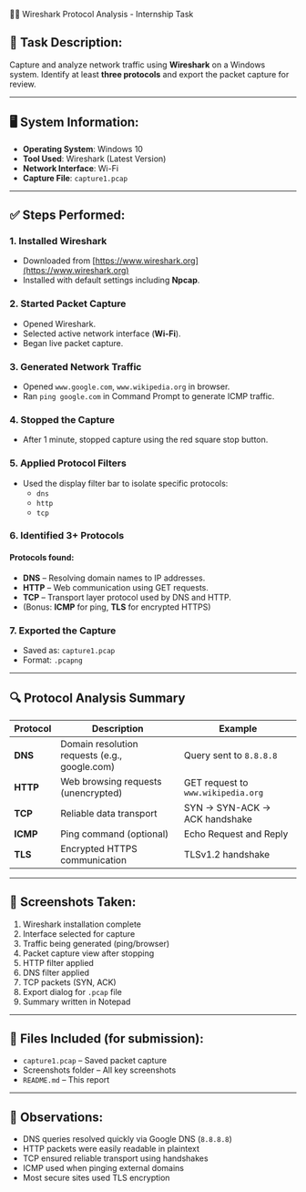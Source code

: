  🕵️‍♂️ Wireshark Protocol Analysis - Internship Task

## 📅 Task Description:
Capture and analyze network traffic using **Wireshark** on a Windows system. Identify at least **three protocols** and export the packet capture for review.

---

## 🖥️ System Information:
- **Operating System**: Windows 10
- **Tool Used**: Wireshark (Latest Version)
- **Network Interface**: Wi-Fi
- **Capture File**: `capture1.pcap`

---

## ✅ Steps Performed:

### 1. Installed Wireshark
- Downloaded from [https://www.wireshark.org](https://www.wireshark.org)
- Installed with default settings including **Npcap**.

### 2. Started Packet Capture
- Opened Wireshark.
- Selected active network interface (**Wi-Fi**).
- Began live packet capture.

### 3. Generated Network Traffic
- Opened `www.google.com`, `www.wikipedia.org` in browser.
- Ran `ping google.com` in Command Prompt to generate ICMP traffic.

### 4. Stopped the Capture
- After 1 minute, stopped capture using the red square stop button.

### 5. Applied Protocol Filters
- Used the display filter bar to isolate specific protocols:
  - `dns`
  - `http`
  - `tcp`

### 6. Identified 3+ Protocols
#### Protocols found:
- **DNS** – Resolving domain names to IP addresses.
- **HTTP** – Web communication using GET requests.
- **TCP** – Transport layer protocol used by DNS and HTTP.
- (Bonus: **ICMP** for ping, **TLS** for encrypted HTTPS)

### 7. Exported the Capture
- Saved as: `capture1.pcap`
- Format: `.pcapng`

---

## 🔍 Protocol Analysis Summary

| Protocol | Description | Example |
|----------|-------------|---------|
| **DNS** | Domain resolution requests (e.g., google.com) | Query sent to `8.8.8.8` |
| **HTTP** | Web browsing requests (unencrypted) | GET request to `www.wikipedia.org` |
| **TCP** | Reliable data transport | SYN → SYN-ACK → ACK handshake |
| **ICMP** | Ping command (optional) | Echo Request and Reply |
| **TLS** | Encrypted HTTPS communication | TLSv1.2 handshake |

---

## 📸 Screenshots Taken:
1. Wireshark installation complete
2. Interface selected for capture
3. Traffic being generated (ping/browser)
4. Packet capture view after stopping
5. HTTP filter applied
6. DNS filter applied
7. TCP packets (SYN, ACK)
8. Export dialog for `.pcap` file
9. Summary written in Notepad

---

## 📂 Files Included (for submission):
- `capture1.pcap` – Saved packet capture
- Screenshots folder – All key screenshots
- `README.md` – This report

---

## 🧠 Observations:
- DNS queries resolved quickly via Google DNS (`8.8.8.8`)
- HTTP packets were easily readable in plaintext
- TCP ensured reliable transport using handshakes
- ICMP used when pinging external domains
- Most secure sites used TLS encryption

